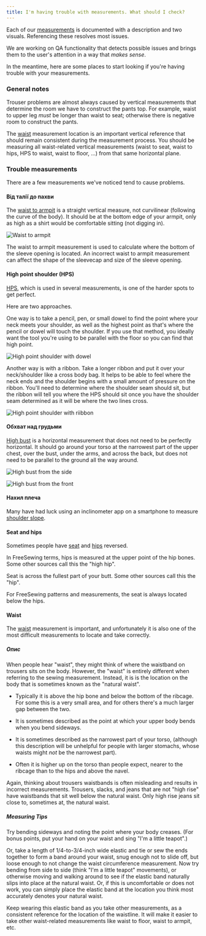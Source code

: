 ```yaml
---
title: I'm having trouble with measurements. What should I check?
---
```


Each of our [measurements](https://freesewing.org/docs/measurements) is documented with a description and two visuals. Referencing these resolves most issues.

We are working on QA functionality that detects possible issues and brings them to the user's attention in a way that _makes sense_.

In the meantime, here are some places to start looking if you're having trouble with your measurements.

### General notes

Trouser problems are almost always caused by vertical measurements that determine the room we have to construct the pants top. For example, waist to upper leg _must_ be longer than waist to seat; otherwise there is negative room to construct the pants.

The [waist](#waist) measurement location is an important vertical reference
that should remain consistent during the measurement process.
You should be measuring all waist-related vertical measurements
(waist to seat, waist to hips, HPS to waist, waist to floor, ...)
from that same horizontal plane.

### Trouble measurements

There are a few measurements we've noticed tend to cause problems.

#### Від талії до пахви

The [waist to armpit](https://freesewing.org/docs/measurements/waisttoarmpit) is a straight vertical measure, not curvilinear (following the curve of the body). It should be at the bottom edge of your armpit, only as high as a shirt would be comfortable sitting (not digging in).

![Waist to armpit](waisttoarmpit.jpg)

The waist to armpit measurement is used to calculate where the bottom
of the sleeve opening is located.
An incorrect waist to armpit measurement can affect the shape of the
sleevecap and size of the sleeve opening.

#### High point shoulder (HPS)

[HPS](https://freesewing.org/docs/sewing/hps), which is used in several measurements, is one of the harder spots to get perfect.

Here are two approaches.

One way is to take a pencil, pen, or small dowel to find the point where your neck meets your shoulder, as well as the highest point as that's where the pencil or dowel will touch the shoulder. If you use that method, you ideally want the tool you're using to be parallel with the floor so you can find that high point.

![High point shoulder with dowel](hps2.jpg)

Another way is with a ribbon. Take a longer ribbon and put it over your neck/shoulder like a cross body bag. It helps to be able to feel where the neck ends and the shoulder begins with a small amount of pressure on the ribbon. You'll need to determine where the shoulder seam should sit, but the ribbon will tell you where the HPS should sit once you have the shoulder seam determined as it will be where the two lines cross.

![High point shoulder with riibbon](hps.jpg)

#### Обхват над грудьми

[High bust](https://freesewing.org/docs/measurements/highbust) is a horizontal measurement that does not need to be perfectly horizontal. It should go around your torso at the narrowest part of the upper chest, over the bust, under the arms, and across the back, but does not need to be parallel to the ground all the way around.

![High bust from the side](highbust.jpg)

![High bust from the front](highbust2.jpg)

#### Нахил плеча

Many have had luck using an inclinometer app on a smartphone to measure [shoulder slope](https://freesewing.org/docs/measurements/shoulderslope).

#### Seat and hips

Sometimes people have [seat](https://freesewing.org/docs/measurements/seat) and [hips](https://freesewing.org/docs/measurements/hips) reversed.

In FreeSewing terms, hips is measured at the upper point of the hip bones. Some other sources call this the "high hip".

Seat is across the fullest part of your butt. Some other sources call this the "hip".

For FreeSewing patterns and measurements,
the seat is always located below the hips.

#### Waist

The [waist](https://freesewing.org/docs/measurements/waist) measurement
is important, and unfortunately it is also one of the most difficult
measurements to locate and take correctly.

##### Опис

When people hear "waist", they might think of where the waistband on
trousers sits on the body.
However, the "waist" is entirely different when referring to the
sewing measurement.
Instead, it is is the location on the body that is sometimes known as
the "natural waist".

- Typically it is above the hip bone and below the bottom of the ribcage.
  For some this is a very small area, and for others there's a much larger
  gap between the two.

- It is sometimes described as the point at which your upper body bends
  when you bend sideways.

- It is sometimes described as the narrowest part of your torso,
  (although this description will be unhelpful for people with larger
  stomachs, whose waists might _not_ be the narrowest part).

- Often it is higher up on the torso than people expect,
  nearer to the ribcage than to the hips and above the navel.

Again, thinking about trousers waistbands is often misleading and
results in incorrect measurements.
Trousers, slacks, and jeans that are not "high rise" have waistbands
that sit well below the natural waist.
Only high rise jeans sit close to, sometimes at, the natural waist.

##### Measuring Tips

Try bending sideways and noting the point where your body creases. (For bonus points, put your hand on your waist and sing "I'm a little teapot".)

Or, take a length of 1/4-to-3/4-inch wide elastic and
tie or sew the ends together to form a band around your waist,
snug enough not to slide off, but loose enough to not change the
waist circumference measurement.
Now try bending from side to side (think "I'm a little teapot" movements),
or otherwise moving and walking around to see if the elastic band
naturally slips into place at the natural waist.
Or, if this is uncomfortable or does not work, you can simply place
the elastic band at the location you think most accurately denotes
your natural waist.

Keep wearing this elastic band as you take other measurements, as
a consistent reference for the location of the waistline.
It will make it easier to take other waist-related measurements
like waist to floor, waist to armpit, etc.
